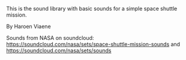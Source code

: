 This is the sound library with basic sounds for a simple space shuttle mission.

By Haroen Viaene

Sounds from NASA on soundcloud: https://soundcloud.com/nasa/sets/space-shuttle-mission-sounds and https://soundcloud.com/nasa/sets/sounds